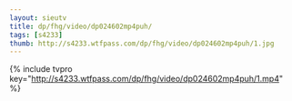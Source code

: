 ```yaml
--- 
layout: sieutv
title: dp/fhg/video/dp024602mp4puh/
tags: [s4233]
thumb: http://s4233.wtfpass.com/dp/fhg/video/dp024602mp4puh/1.jpg
---
```

{% include tvpro key="http://s4233.wtfpass.com/dp/fhg/video/dp024602mp4puh/1.mp4" %} 
